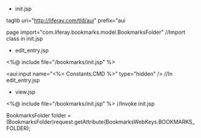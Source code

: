 - init.jsp

taglib uri="http://liferay.com/tld/aui" prefix="aui

page import="com.liferay.bookmarks.model.BookmarksFolder"   //Import class in init.jsp

- edit_entry.jsp

<%@ include file="/bookmarks/init.jsp" %> 

<aui:input name="<%= Constants.CMD %>" type="hidden" />   //In edit_entry.jsp

- view.jsp

<%@ include file="/bookmarks/init.jsp" %>      //Invoke init.jsp

BookmarksFolder folder = (BookmarksFolder)request.getAttribute(BookmarksWebKeys.BOOKMARKS_FOLDER);
